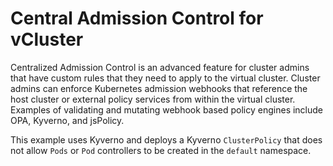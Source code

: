 # Central Admission Control for vCluster

Centralized Admission Control is an advanced feature for cluster admins that have custom rules that they need to apply to the virtual cluster. Cluster admins can enforce Kubernetes admission webhooks that reference the host cluster or external policy services from within the virtual cluster. Examples of validating and mutating webhook based policy engines include OPA, Kyverno, and jsPolicy.

This example uses Kyverno and deploys a Kyverno `ClusterPolicy` that does not allow `Pods` or `Pod` controllers to be created in the `default` namespace.